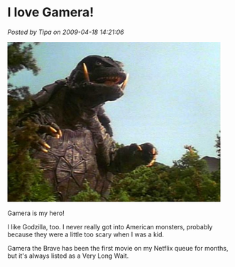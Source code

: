 # I love Gamera!

*Posted by Tipa on 2009-04-18 14:21:06*

![gamera1](../../../uploads/2009/04/gamera1-480x360.jpg "gamera1")

Gamera is my hero!

I like Godzilla, too. I never really got into American monsters, probably because they were a little too scary when I was a kid.

Gamera the Brave has been the first movie on my Netflix queue for months, but it's always listed as a Very Long Wait.



